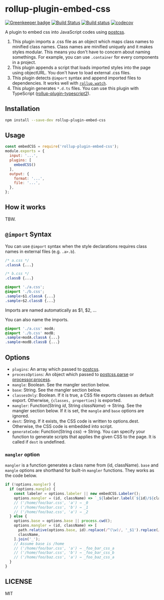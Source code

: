 # rollup-plugin-embed-css

[![Greenkeeper badge](https://badges.greenkeeper.io/kei-ito/rollup-plugin-embed-css.svg)](https://greenkeeper.io/)
[![Build Status](https://travis-ci.org/kei-ito/rollup-plugin-embed-css.svg?branch=master)](https://travis-ci.org/kei-ito/rollup-plugin-embed-css)
[![Build status](https://ci.appveyor.com/api/projects/status/github/kei-ito/rollup-plugin-embed-css?branch=master&svg=true)](https://ci.appveyor.com/project/kei-ito/rollup-plugin-embed-css/branch/master)
[![codecov](https://codecov.io/gh/kei-ito/rollup-plugin-embed-css/branch/master/graph/badge.svg)](https://codecov.io/gh/kei-ito/rollup-plugin-embed-css)

A plugin to embed css into JavaScript codes using [postcss](https://github.com/postcss/postcss).

1. This plugin imports a .css file as an object which maps class names to minified class names. Class names are minified uniquely and it makes styles modular. This means you don't have to concern about naming somethings. For example, you can use `.container` for every components in a project.
2. This plugin appends a script that loads imported styles into the page using objectURL. You don't have to load external .css files.
3. This plugin detects `@import` syntax and append imported files to dependencies. It works well with [`rollup.watch`](https://rollupjs.org/#rollup-watch).
4. This plugin generates `*.d.ts` files. You can use this plugin with TypeScript ([rollup-plugin-typescript2](https://github.com/ezolenko/rollup-plugin-typescript2)).

## Installation

```bash
npm install --save-dev rollup-plugin-embed-css
```

## Usage

```javascript
const embedCSS = require('rollup-plugin-embed-css');
module.exports = {
  input: '...',
  plugins: [
    embedCSS()
  ],
  output: {
    format: '...',
    file: '...',
  },
};
```

## How it works

TBW.

## `@import` Syntax

You can use `@import` syntax when the style declarations requires class names in external files (e.g. `.a>.b`).

```css
/* a.css */
.classA {...}
```

```css
/* b.css */
.classB {...}
```

```css
@import './a.css';
@import './b.css';
.sample>$1.classA {...}
.sample>$2.classB {...}
```

Imports are named automatically as $1, $2, ...

You can also name the imports.

```css
@import './a.css' modA;
@import './b.css' modB;
.sample>modA.classA {...}
.sample>modB.classB {...}
```

## Options

- `plugins`: An array which passed to [postcss](http://api.postcss.org/postcss.html).
- `processOptions`: An object which passed to [postcss.parse](http://api.postcss.org/postcss.html#.parse) or [processor.process](http://api.postcss.org/Processor.html#process).
- `mangle`: Boolean. See the mangler section below.
- `base`: String. See the mangler section below.
- `classesOnly`: Boolean. If it is true, a CSS file exports classes as default export. Otherwise, `{classes, properties}` is exported.
- `mangler`: Function(String *id*, String *className*) → String. See the mangler section below. If it is set, the `mangle` and `base` options are ignored.
- `dest`: String. If it exists, the CSS code is written to options.dest. Otherwise, the CSS code is embedded into script.
- `generateCode`: Function(String *css*) → String. You can specify your function to generate scripts that applies the given CSS to the page. It is called if `dest` is undefined.

### `mangler` option

`mangler` is a function generates a class name from (id, className).
`base` and `mangle` options are shorthand for built-in `mangler` functions.
They works as the code below.

```javascript
if (!options.mangler) {
  if (options.mangle) {
    const labeler = options.labeler || new embedCSS.Labeler();
    options.mangler = (id, className) => `_${labeler.label(`${id}/${className}`)}`;
    // ('/home/foo/bar.css', 'a') → _0
    // ('/home/foo/bar.css', 'b') → _1
    // ('/home/foo/baz.css', 'a') → _2
  } else {
    options.base = options.base || process.cwd();
    options.mangler = (id, className) => [
      path.relative(options.base, id).replace(/^(\w)/, '_$1').replace(/[^\w]+/g, '_'),
      className,
    ].join('_');
    // Assume base is /home
    // ('/home/foo/bar.css', 'a') → _foo_bar_css_a
    // ('/home/foo/bar.css', 'b') → _foo_bar_css_b
    // ('/home/foo/baz.css', 'a') → _foo_baz_css_a
  }
}
```

## LICENSE

MIT
